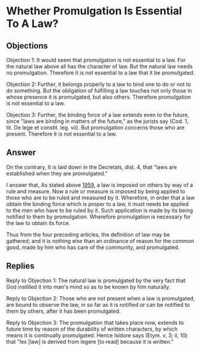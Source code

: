 # Whether Promulgation Is Essential To A Law?

## Objections

Objection 1: It would seem that promulgation is not essential to a law. For the natural law above all has the character of law. But the natural law needs no promulgation. Therefore it is not essential to a law that it be promulgated.

Objection 2: Further, it belongs properly to a law to bind one to do or not to do something. But the obligation of fulfilling a law touches not only those in whose presence it is promulgated, but also others. Therefore promulgation is not essential to a law.

Objection 3: Further, the binding force of a law extends even to the future, since "laws are binding in matters of the future," as the jurists say (Cod. 1, tit. De lege et constit. leg. vii). But promulgation concerns those who are present. Therefore it is not essential to a law.

## Answer

On the contrary, It is laid down in the Decretals, dist. 4, that "laws are established when they are promulgated."

I answer that, As stated above [1959](A[1]), a law is imposed on others by way of a rule and measure. Now a rule or measure is imposed by being applied to those who are to be ruled and measured by it. Wherefore, in order that a law obtain the binding force which is proper to a law, it must needs be applied to the men who have to be ruled by it. Such application is made by its being notified to them by promulgation. Wherefore promulgation is necessary for the law to obtain its force.

Thus from the four preceding articles, the definition of law may be gathered; and it is nothing else than an ordinance of reason for the common good, made by him who has care of the community, and promulgated.

## Replies

Reply to Objection 1: The natural law is promulgated by the very fact that God instilled it into man's mind so as to be known by him naturally.

Reply to Objection 2: Those who are not present when a law is promulgated, are bound to observe the law, in so far as it is notified or can be notified to them by others, after it has been promulgated.

Reply to Objection 3: The promulgation that takes place now, extends to future time by reason of the durability of written characters, by which means it is continually promulgated. Hence Isidore says (Etym. v, 3; ii, 10) that "lex [law] is derived from legere [to read] because it is written."